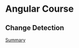 # Angular Course

## Change Detection
[Summary](https://www.mokkapps.de/blog/the-last-guide-for-angular-change-detection-you-will-ever-need)
